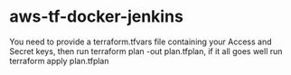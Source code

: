 # aws-tf-docker-jenkins
 
You need to provide a terraform.tfvars file containing your Access and Secret keys, then run terraform plan -out plan.tfplan,
if it all goes well run terraform apply plan.tfplan
